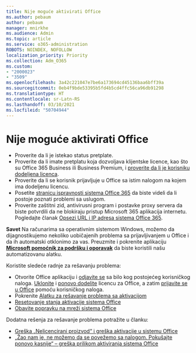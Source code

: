```yaml
---
title: Nije moguće aktivirati Office
ms.author: pebaum
author: pebaum
manager: mnirkhe
ms.audience: Admin
ms.topic: article
ms.service: o365-administration
ROBOTS: NOINDEX, NOFOLLOW
localization_priority: Priority
ms.collection: Adm_O365
ms.custom:
- "2000023"
- "3509"
ms.openlocfilehash: 3a42c221047e7be6a173694cd45136baa6bff39a
ms.sourcegitcommit: 0eb4f9bde53395b5fd4b5cd4ffc56ca96db91298
ms.translationtype: HT
ms.contentlocale: sr-Latn-RS
ms.lasthandoff: 03/10/2021
ms.locfileid: "50704944"
---
```

# <a name="unable-to-activate-office"></a>Nije moguće aktivirati Office

- Proverite da li je istekao status pretplate.
- Proverite da li imate pretplatu koja dozvoljava klijentske licence, kao što su Office 365 Business ili Business Premium, i [proverite da li je korisniku dodeljena licenca](https://docs.microsoft.com/microsoft-365/admin/manage/assign-licenses-to-users?view=o365-worldwide).
- Proverite da li se korisnik prijavljuje u Office sa istim nalogom na kojem ima dodeljenu licencu.
- Posetite [stranicu ispravnosti sistema Office 365](https://docs.microsoft.com/office365/enterprise/view-service-health) da biste videli da li postoje poznati problemi sa uslugom.
- Proverite zaštitni zid, antivirusni program i postavke proxy servera da biste potvrdili da ne blokiraju pristup Microsoft 365 aplikacija internetu. Pogledajte članak [Opsezi URL i IP adresa sistema Office 365](https://docs.microsoft.com/office365/enterprise/urls-and-ip-address-ranges "Opsezi URL i IP adresa sistema Office 365").

**Savet** Na računarima sa operativnim sistemom Windows, možemo da dijagnostikujemo nekoliko uobičajenih problema sa prijavljivanjem u Office i da ih automatski otklonimo za vas. Preuzmite i pokrenite aplikaciju  **[Microsoft pomoćnik za podršku i oporavak](https://aka.ms/SaRA-OfficeSignInScenario)** da biste koristili našu automatizovanu alatku.

Koristite sledeće radnje za rešavanju problema:

- Otvorite Office aplikaciju i [odjavite se](https://support.office.com/article/5a20dc11-47e9-4b6f-945d-478cb6d92071) sa bilo kog postojećeg korisničkog naloga. [Uklonite](https://docs.microsoft.com/microsoft-365/admin/manage/remove-licenses-from-users) i [ponovo dodelite](https://docs.microsoft.com/microsoft-365/admin/manage/assign-licenses-to-users) licencu za Office, a zatim [prijavite se u Office](https://support.office.com/article/628ea040-f265-49de-b986-be09c3ebf8a9) pomoću korisničkog naloga.
- Pokrenite [Alatku za rešavanje problema sa aktivacijom](https://aka.ms/SARA-OfficeActivation-Alchemy)
- [Resetovanje stanja aktivacije sistema Office](https://docs.microsoft.com/office365/troubleshoot/activation/reset-office-365-proplus-activation-state "Uspostavljanje početne vrednosti stanja aktivacije sistema Office")
- [Obavite popravku na mreži sistema Office](https://support.office.com/Article/7821d4b6-7c1d-4205-aa0e-a6b40c5bb88b?wt.mc_id=Alchemy_ClientDIA)

Dodatna rešenja za rešavanje problema potražite u članku:  

- [Greška „Nelicencirani proizvod“ i greška aktivacije u sistemu Office](https://support.office.com/Article/0d23d3c0-c19c-4b2f-9845-5344fedc4380?wt.mc_id=Alchemy_ClientDIA)
- [„Žao nam je, ne možemo da se povežemo sa nalogom. Pokušajte ponovo kasnije“ – greška prilikom aktiviranja sistema Office](https://docs.microsoft.com/office/troubleshoot/activation-installation/issue-when-activate-office-from-office-365)